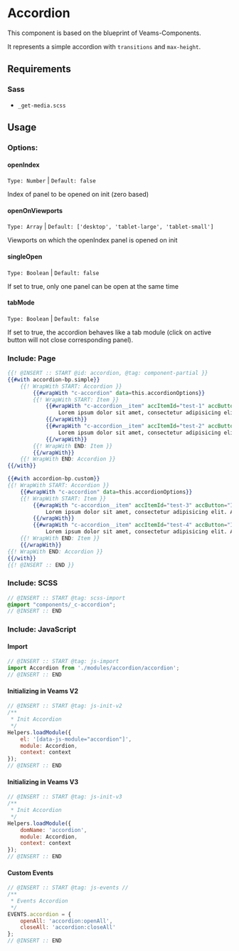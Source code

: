 # Accordion

This component is based on the blueprint of Veams-Components. 

It represents a simple accordion with `transitions` and `max-height`.

## Requirements
### Sass
- `_get-media.scss`

## Usage

### Options:

#### openIndex
`Type: Number` | `Default: false`

Index of panel to be opened on init (zero based)

#### openOnViewports
`Type: Array` | `Default: ['desktop', 'tablet-large', 'tablet-small']`

Viewports on which the openIndex panel is opened on init

#### singleOpen
`Type: Boolean` | `Default: false`

If set to true, only one panel can be open at the same time

#### tabMode
`Type: Boolean` | `Default: false`

If set to true, the accordion behaves like a tab module (click on active button will not close corresponding panel).

### Include: Page

``` hbs
{{! @INSERT :: START @id: accordion, @tag: component-partial }}
{{#with accordion-bp.simple}}
	{{! WrapWith START: Accordion }}
		{{#wrapWith "c-accordion" data=this.accordionOptions}}
		{{! WrapWith START: Item }}
			{{#wrapWith "c-accordion__item" accItemId="test-1" accButton="Item 1"}}
				Lorem ipsum dolor sit amet, consectetur adipisicing elit. Ab aliquid assumenda, ducimus facilis inventore iste labore laborum libero nam necessitatibus neque nulla numquam perspiciatis rem, repudiandae sed soluta veniam vero.
			{{/wrapWith}}
			{{#wrapWith "c-accordion__item" accItemId="test-2" accButton="Item 2"}}
				Lorem ipsum dolor sit amet, consectetur adipisicing elit. Ab aliquid assumenda, ducimus facilis inventore iste labore laborum libero nam necessitatibus neque nulla numquam perspiciatis rem, repudiandae sed soluta veniam vero.
			{{/wrapWith}}
		{{! WrapWith END: Item }}
		{{/wrapWith}}
	{{! WrapWith END: Accordion }}
{{/with}}

{{#with accordion-bp.custom}}
{{! WrapWith START: Accordion }}
	{{#wrapWith "c-accordion" data=this.accordionOptions}}
	{{! WrapWith START: Item }}
		{{#wrapWith "c-accordion__item" accItemId="test-3" accButton="Item 3"}}
			Lorem ipsum dolor sit amet, consectetur adipisicing elit. Ab aliquid assumenda, ducimus facilis inventore iste labore laborum libero nam necessitatibus neque nulla numquam perspiciatis rem, repudiandae sed soluta veniam vero.
		{{/wrapWith}}
		{{#wrapWith "c-accordion__item" accItemId="test-4" accButton="Item 4"}}
            Lorem ipsum dolor sit amet, consectetur adipisicing elit. Ab aliquid assumenda, ducimus facilis inventore iste labore laborum libero nam necessitatibus neque nulla numquam perspiciatis rem, repudiandae sed soluta veniam vero.		{{/wrapWith}}
	{{! WrapWith END: Item }}
	{{/wrapWith}}
{{! WrapWith END: Accordion }}
{{/with}}
{{! @INSERT :: END }}
```

### Include: SCSS

``` scss
// @INSERT :: START @tag: scss-import 
@import "components/_c-accordion";
// @INSERT :: END
```

### Include: JavaScript

#### Import
``` js
// @INSERT :: START @tag: js-import 
import Accordion from './modules/accordion/accordion';
// @INSERT :: END
```

#### Initializing in Veams V2
``` js
// @INSERT :: START @tag: js-init-v2 
/**
 * Init Accordion
 */
Helpers.loadModule({
	el: '[data-js-module="accordion"]',
	module: Accordion,
	context: context
});
// @INSERT :: END
```

#### Initializing in Veams V3
``` js
// @INSERT :: START @tag: js-init-v3  
/**
 * Init Accordion
 */
Helpers.loadModule({
	domName: 'accordion',
	module: Accordion,
	context: context
});
// @INSERT :: END
```

#### Custom Events
``` js
// @INSERT :: START @tag: js-events //
/**
 * Events Accordion
 */
EVENTS.accordion = {
	openAll: 'accordion:openAll',
	closeAll: 'accordion:closeAll'
};
// @INSERT :: END
```
